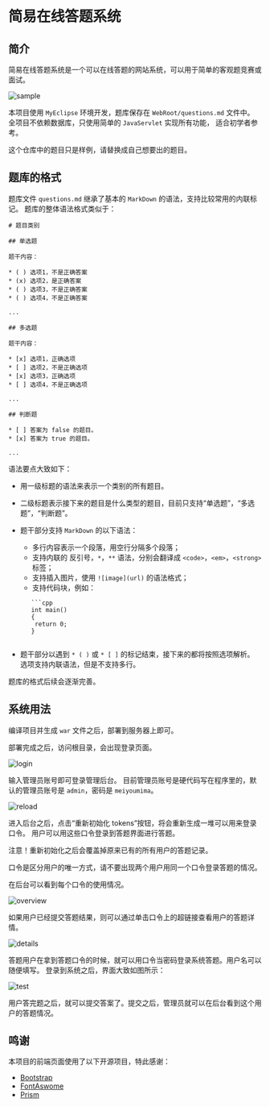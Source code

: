 # 简易在线答题系统

## 简介

简易在线答题系统是一个可以在线答题的网站系统，可以用于简单的客观题竞赛或面试。

![sample](docs/images/sample.png)

本项目使用 `MyEclipse` 环境开发，题库保存在 `WebRoot/questions.md` 文件中。
全项目不依赖数据库，只使用简单的 `JavaServlet` 实现所有功能，
适合初学者参考。

这个仓库中的题目只是样例，请替换成自己想要出的题目。

## 题库的格式

题库文件 `questions.md` 继承了基本的 `MarkDown` 的语法，支持比较常用的内联标记。
题库的整体语法格式类似于：

```
# 题目类别

## 单选题

题干内容：

* ( ) 选项1，不是正确答案
* (x) 选项2，是正确答案
* ( ) 选项3，不是正确答案
* ( ) 选项4，不是正确答案

...

## 多选题

题干内容：

* [x] 选项1，正确选项
* [ ] 选项2，不是正确选项
* [x] 选项3，正确选项
* [ ] 选项4，不是正确选项

...

## 判断题

* [ ] 答案为 false 的题目。
* [x] 答案为 true 的题目。

...
```

语法要点大致如下：

* 用一级标题的语法来表示一个类别的所有题目。
* 二级标题表示接下来的题目是什么类型的题目，目前只支持“单选题”，“多选题”，“判断题”。
* 题干部分支持 `MarkDown` 的以下语法：

  * 多行内容表示一个段落，用空行分隔多个段落；
  * 支持内联的 反引号，`*`，`**` 语法，分别会翻译成 `<code>`，`<em>`，`<strong>` 标签；
  * 支持插入图片，使用 `![image](url)` 的语法格式；
  * 支持代码块，例如：

  ```
     ```cpp
     int main()
     {
      return 0;
     }
     ```
  ```

* 题干部分以遇到 `* ( )` 或 `* [ ]` 的标记结束，接下来的都将按照选项解析。
  选项支持内联语法，但是不支持多行。

题库的格式后续会逐渐完善。

## 系统用法

编译项目并生成 `war` 文件之后，部署到服务器上即可。

部署完成之后，访问根目录，会出现登录页面。

![login](docs/images/login.png)

输入管理员账号即可登录管理后台。
目前管理员账号是硬代码写在程序里的，默认的管理员账号是 `admin`，密码是 `meiyoumima`。

![reload](docs/images/reload.png)

进入后台之后，点击“重新初始化 tokens”按钮，将会重新生成一堆可以用来登录口令。
用户可以用这些口令登录到答题界面进行答题。

注意！重新初始化之后会覆盖掉原来已有的所有用户的答题记录。

口令是区分用户的唯一方式，请不要出现两个用户用同一个口令登录答题的情况。

在后台可以看到每个口令的使用情况。

![overview](docs/images/overview.png)

如果用户已经提交答题结果，则可以通过单击口令上的超链接查看用户的答题详情。

![details](docs/images/detail.png)

答题用户在拿到答题口令的时候，就可以用口令当密码登录系统答题。用户名可以随便填写。
登录到系统之后，界面大致如图所示：

![test](docs/images/test.png)

用户答完题之后，就可以提交答案了。提交之后，管理员就可以在后台看到这个用户的答题情况。

## 鸣谢

本项目的前端页面使用了以下开源项目，特此感谢：

* [Bootstrap](https://github.com/twbs/bootstrap)
* [FontAswome](https://github.com/FortAwesome/Font-Awesome)
* [Prism](https://github.com/PrismJS/prism)